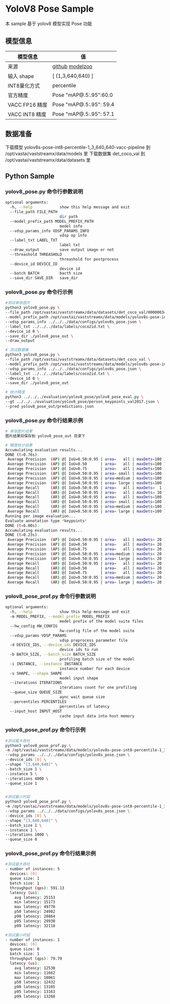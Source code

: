 # YoloV8 Pose Sample

本 sample 基于 yolov8 模型实现 Pose 功能

## 模型信息

| 模型信息       | 值                                                                                                                                              |
| -------------- | ----------------------------------------------------------------------------------------------------------------------------------------------- |
| 来源           | [github](https://github.com/ultralytics/ultralytics) [modelzoo](https://github.com/Vastai/VastModelZOO/tree/main/cv/pose/yolov8_pose) |
| 输入 shape     | [ (1,3,640,640) ]                                                                                                                               |
| INT8量化方式   | percentile                                                                                                                                      |
| 官方精度       | Pose "mAP@.5:.95":60.0                                                                                                                          |
| VACC FP16 精度 | Pose "mAP@.5:.95": 59.4                                                                                                                         |
| VACC INT8 精度 | Pose "mAP@.5:.95": 57.1                                                                                                                         |

## 数据准备

下载模型 yolov8s-pose-int8-percentile-1_3_640_640-vacc-pipeline 到 /opt/vastai/vaststreamx/data/models 里
下载数据集 det_coco_val 到 /opt/vastai/vaststreamx/data/datasets 里

## Python Sample

### yolov8_pose.py 命令行参数说明

```bash
optional arguments:
  -h, --help            show this help message and exit
  --file_path FILE_PATH
                        dir path
  --model_prefix_path MODEL_PREFIX_PATH
                        model info
  --vdsp_params_info VDSP_PARAMS_INFO
                        vdsp op info
  --label_txt LABEL_TXT
                        label txt
  --draw_output         save output image or not
  --threashold THREASHOLD
                        threashold for postprocess
  --device_id DEVICE_ID
                        device id
  --batch BATCH         bacth size
  --save_dir SAVE_DIR   save_dir
```

### yolov8_pose.py 命令行示例

```bash
#测试单张图片
python3 yolov8_pose.py \
--file_path /opt/vastai/vaststreamx/data/datasets/det_coco_val/000000342128.jpg \
--model_prefix_path /opt/vastai/vaststreamx/data/models/yolov8s-pose-int8-percentile-1_3_640_640-vacc-pipeline/mod \
--vdsp_params_info ../../../data/configs/yolov8s_pose.json \
--label_txt ../../../data/labels/coco2id.txt \
--device_id 0 \
--save_dir ./yolov8_pose_out \
--draw_output

# 测试数据集
python3 yolov8_pose.py \
--file_path /opt/vastai/vaststreamx/data/datasets/det_coco_val \
--model_prefix_path /opt/vastai/vaststreamx/data/models/yolov8s-pose-int8-percentile-1_3_640_640-vacc-pipeline/mod \
--vdsp_params_info ../../../data/configs/yolov8s_pose.json \
--label_txt ../../../data/labels/coco2id.txt \
--device_id 0 \
--save_dir ./yolov8_pose_out

# 统计精度
python3 ../../../evaluation/yolov8_pose/yolov8_pose_eval.py \
--gt ../../../evaluation/yolov8_pose/person_keypoints_val2017.json \
--pred yolov8_pose_out/predictions.json
```

### yolov8_pose.py 命令行结果示例

```bash
# 单张图片结果
图片结果将保存到 yolov8_pose_out 目录下

# 精度统计结果
Accumulating evaluation results...
DONE (t=0.76s).
 Average Precision  (AP) @[ IoU=0.50:0.95 | area=   all | maxDets=100 ] = 0.488
 Average Precision  (AP) @[ IoU=0.50      | area=   all | maxDets=100 ] = 0.650
 Average Precision  (AP) @[ IoU=0.75      | area=   all | maxDets=100 ] = 0.538
 Average Precision  (AP) @[ IoU=0.50:0.95 | area= small | maxDets=100 ] = 0.173
 Average Precision  (AP) @[ IoU=0.50:0.95 | area=medium | maxDets=100 ] = 0.672
 Average Precision  (AP) @[ IoU=0.50:0.95 | area= large | maxDets=100 ] = 0.799
 Average Recall     (AR) @[ IoU=0.50:0.95 | area=   all | maxDets=  1 ] = 0.194
 Average Recall     (AR) @[ IoU=0.50:0.95 | area=   all | maxDets= 10 ] = 0.515
 Average Recall     (AR) @[ IoU=0.50:0.95 | area=   all | maxDets=100 ] = 0.576
 Average Recall     (AR) @[ IoU=0.50:0.95 | area= small | maxDets=100 ] = 0.226
 Average Recall     (AR) @[ IoU=0.50:0.95 | area=medium | maxDets=100 ] = 0.765
 Average Recall     (AR) @[ IoU=0.50:0.95 | area= large | maxDets=100 ] = 0.868
Running per image evaluation...
Evaluate annotation type *keypoints*
DONE (t=6.00s).
Accumulating evaluation results...
DONE (t=0.23s).
 Average Precision  (AP) @[ IoU=0.50:0.95 | area=   all | maxDets= 20 ] = 0.570
 Average Precision  (AP) @[ IoU=0.50      | area=   all | maxDets= 20 ] = 0.847
 Average Precision  (AP) @[ IoU=0.75      | area=   all | maxDets= 20 ] = 0.630
 Average Precision  (AP) @[ IoU=0.50:0.95 | area=medium | maxDets= 20 ] = 0.500
 Average Precision  (AP) @[ IoU=0.50:0.95 | area= large | maxDets= 20 ] = 0.680
 Average Recall     (AR) @[ IoU=0.50:0.95 | area=   all | maxDets= 20 ] = 0.640
 Average Recall     (AR) @[ IoU=0.50      | area=   all | maxDets= 20 ] = 0.894
 Average Recall     (AR) @[ IoU=0.75      | area=   all | maxDets= 20 ] = 0.703
 Average Recall     (AR) @[ IoU=0.50:0.95 | area=medium | maxDets= 20 ] = 0.560
 Average Recall     (AR) @[ IoU=0.50:0.95 | area= large | maxDets= 20 ] = 0.752
```

### yolov8_pose_prof.py 命令行参数说明

```bash
optional arguments:
  -h, --help            show this help message and exit
  -m MODEL_PREFIX, --model_prefix MODEL_PREFIX
                        model prefix of the model suite files
  --hw_config HW_CONFIG
                        hw-config file of the model suite
  --vdsp_params VDSP_PARAMS
                        vdsp preprocess parameter file
  -d DEVICE_IDS, --device_ids DEVICE_IDS
                        device ids to run
  -b BATCH_SIZE, --batch_size BATCH_SIZE
                        profiling batch size of the model
  -i INSTANCE, --instance INSTANCE
                        instance number for each device
  -s SHAPE, --shape SHAPE
                        model input shape
  --iterations ITERATIONS
                        iterations count for one profiling
  --queue_size QUEUE_SIZE
                        aync wait queue size
  --percentiles PERCENTILES
                        percentiles of latency
  --input_host INPUT_HOST
                        cache input data into host memory
```

### yolov8_pose_prof.py 命令行示例

```bash
#测试最大吞吐
python3 yolov8_pose_prof.py \
-m /opt/vastai/vaststreamx/data/models/yolov8s-pose-int8-percentile-1_3_640_640-vacc-pipeline/mod \
--vdsp_params ../../../data/configs/yolov8s_pose.json \
--device_ids [0] \
--shape "[3,640,640]" \
--batch_size 1 \
--instance 5 \
--iterations 4000 \
--queue_size 1


#测试最小时延
python3 yolov8_pose_prof.py \
-m /opt/vastai/vaststreamx/data/models/yolov8s-pose-int8-percentile-1_3_640_640-vacc-pipeline/mod \
--vdsp_params ../../../data/configs/yolov8s_pose.json \
--device_ids [0] \
--shape "[3,640,640]" \
--batch_size 1 \
--instance 1 \
--iterations 1000 \
--queue_size 0
```

### yolov8_pose_prof.py 命令行结果示例

```bash
#测试最大吞吐
- number of instances: 5
  devices: [0]
  queue size: 1
  batch size: 1
  throughput (qps): 591.13
  latency (us):
    avg latency: 25153
    min latency: 15173
    max latency: 49770
    p50 latency: 24982
    p90 latency: 28864
    p95 latency: 29930
    p99 latency: 32118

#测试最小时延
- number of instances: 1
  devices: [0]
  queue size: 0
  batch size: 1
  throughput (qps): 79.79
  latency (us):
    avg latency: 12530
    min latency: 11662
    max latency: 18061
    p50 latency: 12432
    p90 latency: 13105
    p95 latency: 13163
    p99 latency: 13268
```
